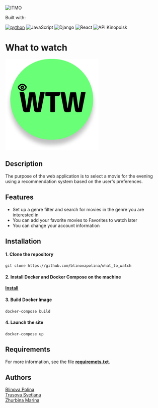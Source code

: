 ![ITMO](https://raw.githubusercontent.com/aimclub/open-source-ops/43bb283758b43d75ec1df0a6bb4ae3eb20066323/badges/ITMO_badge_rus.svg)

<p>Built with:</p>

[![python](https://badgen.net/badge/python/3.10/blue?icon=python)](https://www.python.org/)
![JavaScript](https://img.shields.io/badge/JavaScript-%2523?logo=javascript&logoColor=%23f0db4f&labelColor=black&color=%23f0db4f)
![Django](https://img.shields.io/badge/Django-%2523?logo=django&logoColor=white&labelColor=%23003e2b&color=%23003e2b)
![React](https://img.shields.io/badge/React-%2523?logo=react&logoColor=%2361dcf9&labelColor=%231f2228&color=%231f2228)
![API Kinopoisk](https://img.shields.io/badge/API%20Kinopoisk-%2523?logo=kinopoisk&logoColor=orange&labelColor=black&color=orange)

# What to watch
![logo](frontend/src/assets/img/icon.png)

## Description
The purpose of the web application is to select a movie for the evening 
using a recommendation system based on the user's preferences.

## Features
- Set up a genre filter and search for movies in the genre you are interested in
- You can add your favorite movies to Favorites to watch later
- You can change your account information

## Installation
#### 1. Clone the repository 
```git clone https://github.com/blinovapolina/what_to_watch```
#### 2. Install Docker and Docker Compose on the machine
**[Install](https://www.docker.com/products/docker-desktop/)**
#### 3. Build Docker Image
```docker-compose build```
#### 4. Launch the site
```docker-compose up```

## Requirements
For more information, see the file **[requiremets.txt](https://github.com/blinovapolina/what_to_watch/blob/main/movie_app/requirements.txt)**.

## Authors
[Blinova Polina](https://github.com/blinovapolina)\
[Trusova Svetlana](https://github.com/SvetaTrusova)\
[Zhurbina Marina](https://github.com/ZhurbinaMarina)
